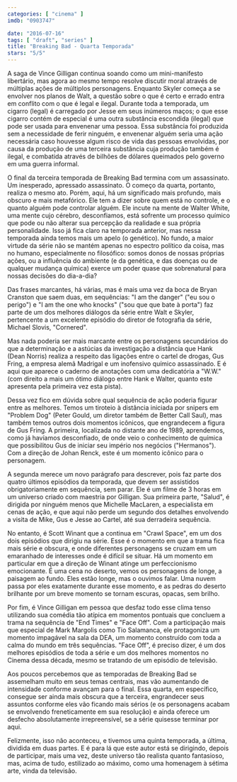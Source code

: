 ```yaml
---
categories: [ "cinema" ]
imdb: "0903747"

date: "2016-07-16"
tags: [ "draft", "series" ]
title: "Breaking Bad - Quarta Temporada"
stars: "5/5"
---
```

A saga de Vince Gilligan continua soando como um mini-manifesto libertário, mas agora ao mesmo tempo resolve discutir moral através de múltiplas ações de múltiplos personagens. Enquanto Skyler começa a se envolver nos planos de Walt, a questão sobre o que é certo e errado entra em conflito com o que é legal e ilegal. Durante toda a temporada, um cigarro (legal) é carregado por Jesse em seus inúmeros maços; o que esse cigarro contém de especial é uma outra substância escondida (ilegal) que pode ser usada para envenenar uma pessoa. Essa substância foi produzida sem a necessidade de ferir ninguém, e envenenar alguém seria uma ação necessária caso houvesse algum risco de vida das pessoas envolvidas, por causa da produção de uma terceira substância cuja produção também é ilegal, e combatida através de bilhões de dólares queimados pelo governo em uma guerra informal.

O final da terceira temporada de Breaking Bad termina com um assassinato. Um inesperado, apressado assassinato. O começo da quarta, portanto, realiza o mesmo ato. Porém, aqui, há um significado mais profundo, mais obscuro e mais metafórico. Ele tem a dizer sobre quem está no controle, e o quanto alguém pode controlar alguém. Ele incute na mente de Walter White, uma mente cujo cérebro, desconfiamos, está sofrente um processo químico que pode ou não alterar sua percepção da realidade e sua própria personalidade. Isso já fica claro na temporada anterior, mas nessa temporada ainda temos mais um apelo (o genético). No fundo, a maior virtude da série não se mantém apenas no espectro político da coisa, mas no humano, especialmente no filosófico: somos donos de nossas próprias ações, ou a influência do ambiente (e da genética, e das doenças ou de qualquer mudança química) exerce um poder quase que sobrenatural para nossas decisões do dia-a-dia?

Das frases marcantes, há várias, mas é mais uma vez da boca de Bryan Cranston que saem duas, em sequências: "I am the danger" ("eu sou o perigo") e "I am the one who knocks" ("sou que que bate à porta") faz parte de um dos melhores diálogos da série entre Walt e Skyler, pertencente a um excelente episódio do diretor de fotografia da série, Michael Slovis, "Cornered".

Mas nada poderia ser mais marcante entre os personagens secundários do que a determinação e a astúcias da investigação a distância que Hank (Dean Norris) realiza a respeito das ligações entre o cartel de drogas, Gus Fring, a empresa alemã Madrigal e um inofensivo químico assassinado. E é aqui que aparece o caderno de anotações com uma dedicatória a "W.W." (com direito a mais um ótimo diálogo entre Hank e Walter, quanto este apresenta pela primeira vez esta pista).

Dessa vez fico em dúvida sobre qual sequência de ação poderia figurar entre as melhores. Temos um tiroteio à distância iniciada por snipers em "Problem Dog" (Peter Gould, um diretor também de Better Call Saul), mas também temos outros dois momentos icônicos, que engrandecem a figura de Gus Fring. A primeira, localizada no distante ano de 1989, aprendemos, como já havíamos desconfiado, de onde veio o conhecimento de química que possibilitou Gus de iniciar seu império nos negócios ("Hermanos"). Com a direção de Johan Renck, este é um momento icônico para o personagem.

A segunda merece um novo parágrafo para descrever, pois faz parte dos quatro últimos episódios da temporada, que devem ser assistidos obrigatoriamente em sequência, sem parar. Ele é um filme de 3 horas em um universo criado com maestria por Gilligan. Sua primeira parte, "Salud", é dirigida por ninguém menos que Michelle MacLaren, a especialista em cenas de ação, e que aqui não perde um segundo dos detalhes envolvendo a visita de Mike, Gus e Jesse ao Cartel, até sua derradeira sequência.

No entanto, é Scott Winant que a continua em "Crawl Space", em um dos dois episódios que dirigiu na série. Esse é o momento em que a trama fica mais série e obscura, e onde diferentes personagens se cruzam em um emaranhado de interesses onde é difícil se situar. Há um momento em particular em que a direção de Winant atinge um perfeccionismo emocionante. É uma cena no deserto, vemos os personagens de longe, a paisagem ao fundo. Eles estão longe, mas o ouvimos falar. Uma nuvem passa por eles exatamente durante esse momento, e as pedras do deserto brilhante por um breve momento se tornam escuras, opacas, sem brilho.

Por fim, é Vince Gilligan em pessoa que desfaz todo esse clima tenso utilizando sua comédia tão atípica em momentos pontuais que concluem a trama na sequência de "End Times" e "Face Off". Com a participação mais que especial de Mark Margolis como Tio Salamanca, ele protagoniza um momento impagável na sala da DEA, um momento construído com toda a calma do mundo em três sequências. "Face Off", é preciso dizer, é um dos melhores episódios de toda a série e um dos melhores momentos no Cinema dessa década, mesmo se tratando de um episódio de televisão.

Aos poucos percebemos que as temporadas de Breaking Bad se assemelham muito em seus temas centrais, mas vão aumentando de intensidade conforme avançam para o final. Essa quarta, em específico, consegue ser ainda mais obscura que a terceira, engrandecer seus assuntos conforme eles vão ficando mais sérios (e os personagens acabam se envolvendo freneticamente em sua resolução) e ainda oferece um desfecho absolutamente irrepreensível, se a série quisesse terminar por aqui.

Felizmente, isso não aconteceu, e tivemos uma quinta temporada, a última, dividida em duas partes. E é para lá que este autor está se dirigindo, depois de participar, mais uma vez, deste universo tão realista quanto fantasioso, mas, acima de tudo, estilizado ao máximo, como uma homenagem à sétima arte, vinda da televisão.
